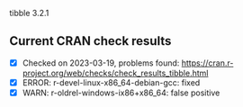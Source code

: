 tibble 3.2.1

## Current CRAN check results

- [x] Checked on 2023-03-19, problems found: https://cran.r-project.org/web/checks/check_results_tibble.html
- [x] ERROR: r-devel-linux-x86_64-debian-gcc: fixed
- [X] WARN: r-oldrel-windows-ix86+x86_64: false positive
